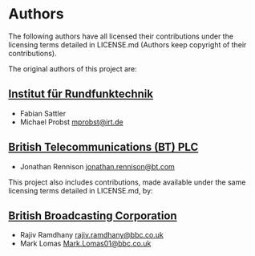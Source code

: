 # Authors

The following authors have all licensed their contributions under the licensing terms detailed in LICENSE.md (Authors keep copyright of their contributions).

The original authors of this project are:

## [Institut für Rundfunktechnik](http://www.irt.de/)

* Fabian Sattler
* Michael Probst <mprobst@irt.de>
  
## [British Telecommunications (BT) PLC](http://www.bt.com/)

* Jonathan Rennison <jonathan.rennison@bt.com>


This project also includes contributions, made available under the same licensing terms detailed in LICENSE.md, by:



## [British Broadcasting Corporation](http://www.bbc.co.uk/rd) 

* Rajiv Ramdhany <rajiv.ramdhany@bbc.co.uk>
* Mark Lomas <Mark.Lomas01@bbc.co.uk>


